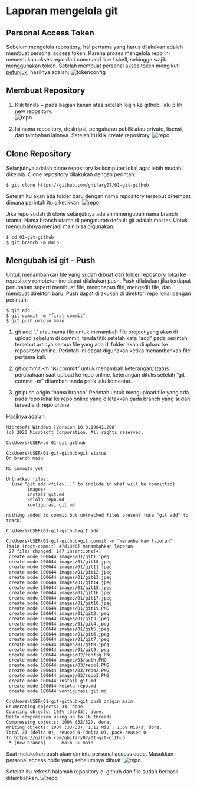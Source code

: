 # Laporan mengelola git

## Personal Access Token

Sebelum mengelola repository, hal pertama yang harus dilakukan adalah membuat personal access token.
Karena proses mengelola repo ini memerlukan akses repo dari command line / shell, sehingga wajib menggunakan token.
Setelah membuat personal akses token mengikuti [petunjuk](https://docs.github.com/en/authentication/keeping-your-account-and-data-secure/creating-a-personal-access-token), hasilnya adalah:
![tokenconfig](images/01/auth.png)

## Membuat Repository

1. Klik tanda + pada bagian kanan atas setelah login ke github, lalu pilih new repository.                      
![repo](images/01/repo1.png)

2. Isi nama repository, deskripsi, pengaturan publik atau private, lisensi, dan tambahan lainnya. Setelah itu klik create repository.
![repo](images/01/repo2.png)

## Clone Repository

Selanjutnya adalah clone repository ke komputer lokal agar lebih mudah dikelola. Clone repository dilakukan dengan perintah:

```
$ git clone https://github.com/ghifary07/01-git-github
```

Setelah itu akan ada folder baru dengan nama repository tersebut di tempat dimana perintah itu diketikkan.
![repo](images/01/repo3.png)

Jika repo sudah di clone selanjutnya adalah mmengubah nama branch utama.
Nama branch utama di pengaturan default git adalah master.
Untuk mengubahnya menjadi main bisa digunakan:

```
$ cd 01-git-github
$ git branch -m main
```

## Mengubah isi git - Push

Untuk menambahkan file yang sudah dibuat dari folder repository lokal ke repository remote/online dapat dilakukan push.
Push dilakukan jika terdapat perubahan seperti membuat file, menghapus file, mengedit file, dan membuat direktori baru.
Push dapat dilakukan di direktori repo lokal dengan perintah:

```
$ git add . 
$ git commit -m "first commit" 
$ git push origin main
```
1. git add “.” atau nama file
untuk menambah file project yang akan di upload sebelum di commit, tanda titik setelah kata “add” pada perintah tersebut artinya semua file yang ada di folder akan diupload ke repository online. Perintah ini dapat digunakan ketika menambahkan file pertama kali. 

1. git commit -m “isi commit”
untuk menambah keterangan/status perubahaan saat upload ke repo online, keterangan ditulis setelah “git commit -m” ditambah tanda petik lalu komentar.

3. git push origin “nama branch”
Perintah untuk mengupload file yang ada pada repo lokal ke repo online yang diletakkan pada branch yang sudah tersedia di repo online.

Hasilnya adalah:

```
Microsoft Windows [Version 10.0.19041.208]
(c) 2020 Microsoft Corporation. All rights reserved.

C:\Users\USER>cd 01-git-github

C:\Users\USER\01-git-github>git status
On branch main

No commits yet

Untracked files:
  (use "git add <file>..." to include in what will be committed)
        images/
        install git.md
        kelola repo.md
        konfigurasi git.md

nothing added to commit but untracked files present (use "git add" to track)

C:\Users\USER\01-git-github>git add .

C:\Users\USER\01-git-github>git commit -m "menambahkan laporan"
[main (root-commit) 47d13d6] menambahkan laporan
 27 files changed, 147 insertions(+)
 create mode 100644 images/01/git1.jpeg
 create mode 100644 images/01/git10.jpeg
 create mode 100644 images/01/git11.jpeg
 create mode 100644 images/01/git12.jpeg
 create mode 100644 images/01/git13.jpeg
 create mode 100644 images/01/git14.jpeg
 create mode 100644 images/01/git15.jpeg
 create mode 100644 images/01/git16.jpeg
 create mode 100644 images/01/git17.jpeg
 create mode 100644 images/01/git18.jpeg
 create mode 100644 images/01/git19.PNG
 create mode 100644 images/01/git2.jpeg
 create mode 100644 images/01/git3.jpeg
 create mode 100644 images/01/git4.jpeg
 create mode 100644 images/01/git5.jpeg
 create mode 100644 images/01/git6.jpeg
 create mode 100644 images/01/git7.jpeg
 create mode 100644 images/01/git8.jpeg
 create mode 100644 images/01/git9.jpeg
 create mode 100644 images/02/config.PNG
 create mode 100644 images/03/auth.PNG
 create mode 100644 images/03/repo1.PNG
 create mode 100644 images/03/repo2.PNG
 create mode 100644 images/03/repo3.PNG
 create mode 100644 install git.md
 create mode 100644 kelola repo.md
 create mode 100644 konfigurasi git.md

C:\Users\USER\01-git-github>git push origin main
Enumerating objects: 33, done.
Counting objects: 100% (33/33), done.
Delta compression using up to 16 threads
Compressing objects: 100% (32/32), done.
Writing objects: 100% (33/33), 1.12 MiB | 1.69 MiB/s, done.
Total 33 (delta 0), reused 0 (delta 0), pack-reused 0
To https://github.com/ghifary07/01-git-github
 * [new branch]      main -> main
 ```

Saat melakukan push akan diminta personal access code. Masukkan personal access code yang sebelumnya dibuat.
![repo](images/01/repo4.png)


Setelah itu refresh halaman repository di github dan file sudah berhasil ditambahkan.
![repo](images/01/repo5.png)